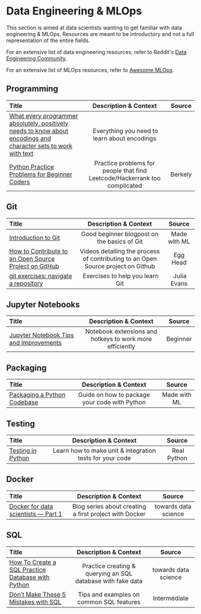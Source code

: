 # Data Engineering & MLOps

This section is aimed at data scientists wanting to get familiar with data engineering & MLOps. Resources are meant to be introductory and not a full representation of the entire fields.

For an extensive list of data engineering resources, refer to Reddit's [Data Engineering Community](https://dataengineering.wiki/Learning+Resources).

For an extensive list of MLOps resources, refer to [Awesome MLOps](https://github.com/visenger/awesome-mlops).

## Programming

Title | Description & Context | Source
:-- | :--: | :--:
[What every programmer absolutely, positively needs to know about encodings and character sets to work with text](https://kunststube.net/encoding/) | Everything you need to learn about encodings
[Python Practice Problems for Beginner Coders](https://ischoolonline.berkeley.edu/blog/python-practice-problems/) | Practice problems for people that find Leetcode/Hackerrank too complicated | Berkely

## Git

Title | Description & Context | Source
:-- | :--: | :--:
[Introduction to Git](https://madewithml.com/courses/mlops/git/) | Good beginner blogpost on the basics of Git | Made with ML
[How to Contribute to an Open Source Project on GitHub](https://egghead.io/lessons/javascript-introduction-to-github) | Videos detailing the process of contributing to an Open Source project on Github | Egg Head
[git exercises: navigate a repository](https://jvns.ca/blog/2019/08/30/git-exercises--navigate-a-repository/) | Exercises to help you learn Git | Julia Evans

## Jupyter Notebooks

Title | Description & Context | Source
:-- | :--: | :--:
[Jupyter Notebook Tips and Improvements](https://nathaniel-speiser.github.io/Jupyter-Notebook-tips-and-improvements/) | Notebook extensions and hotkeys to work more efficiently | Beginner

## Packaging

Title | Description & Context | Source
:-- | :--: | :--:
[Packaging a Python Codebase](https://madewithml.com/courses/mlops/packaging/) | Guide on how to package your code with Python | Made with ML

## Testing

Title | Description & Context | Source
:-- | :--: | :--:
[Testing in Python](https://realpython.com/python-testing/) | Learn how to make unit & integration tests for your code | Real Python

## Docker

Title | Description & Context | Source
:-- | :--: | :--:
[Docker for data scientists — Part 1](https://towardsdatascience.com/docker-for-data-scientists-part-1-41b0725d4a50) | Blog series about creating a first project with Docker | towards data science

## SQL

Title | Description & Context | Source
:-- | :--: | :--:
[How To Create a SQL Practice Database with Python](https://towardsdatascience.com/how-to-create-a-sql-practice-database-with-python-d320908e1faf) | Practice creating & querying an SQL database with fake data | towards data science
[Don’t Make These 5 Mistakes with SQL](https://towardsdatascience.com/dont-repeat-these-5-mistakes-with-sql-9f61d6f5324f) | Tips and examples on common SQL features | Intermediate | towards data science
